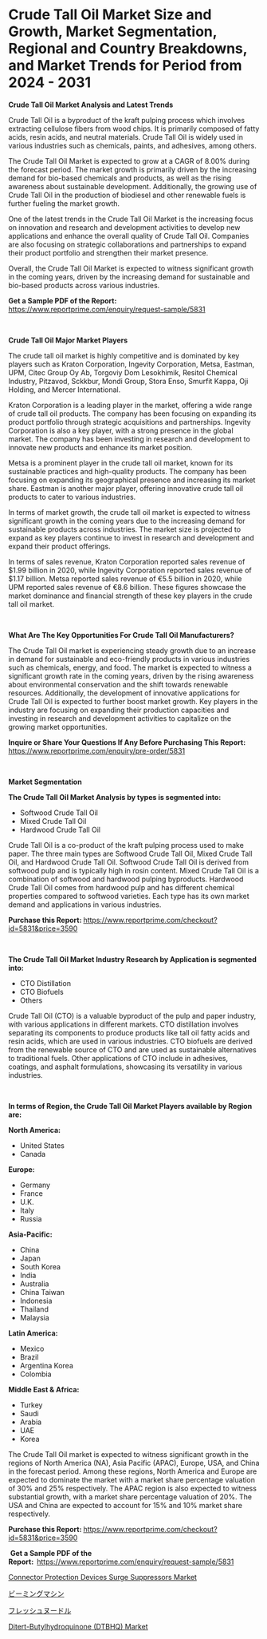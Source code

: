 <p><h1>Crude Tall Oil Market Size and Growth, Market Segmentation, Regional and Country Breakdowns, and Market Trends for Period from 2024 -  2031</h1></p><p><strong>Crude Tall Oil Market Analysis and Latest Trends</strong></p>
<p><p>Crude Tall Oil is a byproduct of the kraft pulping process which involves extracting cellulose fibers from wood chips. It is primarily composed of fatty acids, resin acids, and neutral materials. Crude Tall Oil is widely used in various industries such as chemicals, paints, and adhesives, among others.</p><p>The Crude Tall Oil Market is expected to grow at a CAGR of 8.00% during the forecast period. The market growth is primarily driven by the increasing demand for bio-based chemicals and products, as well as the rising awareness about sustainable development. Additionally, the growing use of Crude Tall Oil in the production of biodiesel and other renewable fuels is further fueling the market growth.</p><p>One of the latest trends in the Crude Tall Oil Market is the increasing focus on innovation and research and development activities to develop new applications and enhance the overall quality of Crude Tall Oil. Companies are also focusing on strategic collaborations and partnerships to expand their product portfolio and strengthen their market presence.</p><p>Overall, the Crude Tall Oil Market is expected to witness significant growth in the coming years, driven by the increasing demand for sustainable and bio-based products across various industries.</p></p>
<p><strong>Get a Sample PDF of the Report:&nbsp;</strong> <a href="https://www.reportprime.com/enquiry/request-sample/5831">https://www.reportprime.com/enquiry/request-sample/5831</a></p>
<p>&nbsp;</p>
<p><strong>Crude Tall Oil Major Market Players</strong></p>
<p><p>The crude tall oil market is highly competitive and is dominated by key players such as Kraton Corporation, Ingevity Corporation, Metsa, Eastman, UPM, Citec Group Oy Ab, Torgoviy Dom Lesokhimik, Resitol Chemical Industry, Pitzavod, Sckkbur, Mondi Group, Stora Enso, Smurfit Kappa, Oji Holding, and Mercer International.</p><p>Kraton Corporation is a leading player in the market, offering a wide range of crude tall oil products. The company has been focusing on expanding its product portfolio through strategic acquisitions and partnerships. Ingevity Corporation is also a key player, with a strong presence in the global market. The company has been investing in research and development to innovate new products and enhance its market position.</p><p>Metsa is a prominent player in the crude tall oil market, known for its sustainable practices and high-quality products. The company has been focusing on expanding its geographical presence and increasing its market share. Eastman is another major player, offering innovative crude tall oil products to cater to various industries.</p><p>In terms of market growth, the crude tall oil market is expected to witness significant growth in the coming years due to the increasing demand for sustainable products across industries. The market size is projected to expand as key players continue to invest in research and development and expand their product offerings.</p><p>In terms of sales revenue, Kraton Corporation reported sales revenue of $1.99 billion in 2020, while Ingevity Corporation reported sales revenue of $1.17 billion. Metsa reported sales revenue of €5.5 billion in 2020, while UPM reported sales revenue of €8.6 billion. These figures showcase the market dominance and financial strength of these key players in the crude tall oil market.</p></p>
<p>&nbsp;</p>
<p><strong>What Are The Key Opportunities For Crude Tall Oil Manufacturers?</strong></p>
<p><p>The Crude Tall Oil market is experiencing steady growth due to an increase in demand for sustainable and eco-friendly products in various industries such as chemicals, energy, and food. The market is expected to witness a significant growth rate in the coming years, driven by the rising awareness about environmental conservation and the shift towards renewable resources. Additionally, the development of innovative applications for Crude Tall Oil is expected to further boost market growth. Key players in the industry are focusing on expanding their production capacities and investing in research and development activities to capitalize on the growing market opportunities.</p></p>
<p><strong>Inquire or Share Your Questions If Any Before Purchasing This Report:</strong> <a href="https://www.reportprime.com/enquiry/pre-order/5831">https://www.reportprime.com/enquiry/pre-order/5831</a></p>
<p>&nbsp;</p>
<p><strong>Market Segmentation</strong></p>
<p><strong>The Crude Tall Oil Market Analysis by types is segmented into:</strong></p>
<p><ul><li>Softwood Crude Tall Oil</li><li>Mixed Crude Tall Oil</li><li>Hardwood Crude Tall Oil</li></ul></p>
<p><p>Crude Tall Oil is a co-product of the kraft pulping process used to make paper. The three main types are Softwood Crude Tall Oil, Mixed Crude Tall Oil, and Hardwood Crude Tall Oil. Softwood Crude Tall Oil is derived from softwood pulp and is typically high in rosin content. Mixed Crude Tall Oil is a combination of softwood and hardwood pulping byproducts. Hardwood Crude Tall Oil comes from hardwood pulp and has different chemical properties compared to softwood varieties. Each type has its own market demand and applications in various industries.</p></p>
<p><strong>Purchase this Report:&nbsp;</strong><a href="https://www.reportprime.com/checkout?id=5831&price=3590">https://www.reportprime.com/checkout?id=5831&price=3590</a></p>
<p>&nbsp;</p>
<p><strong>The Crude Tall Oil Market Industry Research by Application is segmented into:</strong></p>
<p><ul><li>CTO Distillation</li><li>CTO Biofuels</li><li>Others</li></ul></p>
<p><p>Crude Tall Oil (CTO) is a valuable byproduct of the pulp and paper industry, with various applications in different markets. CTO distillation involves separating its components to produce products like tall oil fatty acids and resin acids, which are used in various industries. CTO biofuels are derived from the renewable source of CTO and are used as sustainable alternatives to traditional fuels. Other applications of CTO include in adhesives, coatings, and asphalt formulations, showcasing its versatility in various industries.</p></p>
<p>&nbsp;</p>
<p><strong>In terms of Region, the Crude Tall Oil Market Players available by Region are:</strong></p>
<p>
    <p> <strong> North America: </strong>
        <ul>
            <li>United States</li>
            <li>Canada</li>
        </ul>
        </p> 
    <p> <strong> Europe: </strong>
        <ul>
            <li>Germany</li>
            <li>France</li>
            <li>U.K.</li>
            <li>Italy</li>
            <li>Russia</li>
        </ul>
        </p> 
    <p> <strong> Asia-Pacific: </strong>
        <ul>
            <li>China</li>
            <li>Japan</li>
            <li>South Korea</li>
            <li>India</li>
            <li>Australia</li>
            <li>China Taiwan</li>
            <li>Indonesia</li>
            <li>Thailand</li>
            <li>Malaysia</li>
        </ul>
        </p> 
    <p> <strong> Latin America: </strong>
        <ul>
            <li>Mexico</li>
            <li>Brazil</li>
            <li>Argentina Korea</li>
            <li>Colombia</li>
        </ul>
        </p> 
    <p> <strong> Middle East & Africa: </strong>
        <ul>
            <li>Turkey</li>
            <li>Saudi</li>
            <li>Arabia</li>
            <li>UAE</li>
            <li>Korea</li>
        </ul>
    </p>
    </p>
<p><p>The Crude Tall Oil market is expected to witness significant growth in the regions of North America (NA), Asia Pacific (APAC), Europe, USA, and China in the forecast period. Among these regions, North America and Europe are expected to dominate the market with a market share percentage valuation of 30% and 25% respectively. The APAC region is also expected to witness substantial growth, with a market share percentage valuation of 20%. The USA and China are expected to account for 15% and 10% market share respectively.</p></p>
<p><strong>Purchase this Report: </strong><a href="https://www.reportprime.com/checkout?id=5831&price=3590">https://www.reportprime.com/checkout?id=5831&price=3590</a></p>
<p>&nbsp;<strong>Get a Sample PDF of the Report:&nbsp;&nbsp;</strong><a href="https://www.reportprime.com/enquiry/request-sample/5831">https://www.reportprime.com/enquiry/request-sample/5831</a></p>
<p><strong></strong></p>
<p><p><a href="https://www.linkedin.com/pulse/connector-protection-devices-surge-suppressors-market-kqh5c?trackingId=woF%2Bn72jsxo27F0%2FGmmPZQ%3D%3D">Connector Protection Devices Surge Suppressors Market</a></p><p><a href="https://medium.com/@jackrichards5445/%E3%83%93%E3%83%BC%E3%83%9F%E3%83%B3%E3%82%B0%E3%83%9E%E3%82%B7%E3%83%B3%E3%81%AE%E5%B8%82%E5%A0%B4%E3%82%B7%E3%82%A7%E3%82%A2%E3%81%AE%E9%80%B2%E5%8C%96%E3%81%A8%E5%B8%82%E5%A0%B4%E6%88%90%E9%95%B7%E3%83%88%E3%83%AC%E3%83%B3%E3%83%892024%E5%B9%B4%E3%81%8B%E3%82%892031%E5%B9%B4%E3%81%BE%E3%81%A7-ee45d1dab790">ビーミングマシン</a></p><p><a href="https://medium.com/@jordymiller39/%E6%96%B0%E9%AE%AE%E3%81%AA%E9%BA%BA%E5%B8%82%E5%A0%B4-%E7%AB%B6%E4%BA%89%E5%88%86%E6%9E%90-%E5%B8%82%E5%A0%B4%E5%8B%95%E5%90%91-2031%E5%B9%B4%E3%81%BE%E3%81%A7%E3%81%AE%E4%BA%88%E6%B8%AC-1de8f8b4cbbb">フレッシュヌードル</a></p><p><a href="https://www.linkedin.com/pulse/ditert-butylhydroquinone-dtbhq-market-challenges-opportunities-4pnac?trackingId=IkiAabg4XFLSrHqBRe00hg%3D%3D">Ditert-Butylhydroquinone (DTBHQ) Market</a></p></p>
